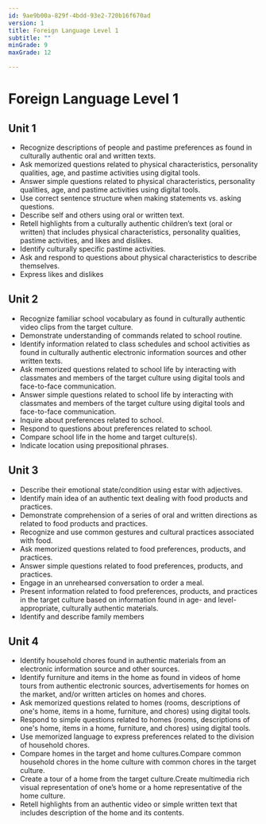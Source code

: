 ```yaml
---
id: 9ae9b00a-829f-4bdd-93e2-720b16f670ad
version: 1
title: Foreign Language Level 1
subtitle: ""
minGrade: 9
maxGrade: 12

---
```

# Foreign Language Level 1


## Unit 1
* Recognize descriptions of people and pastime preferences as found in culturally authentic oral and written texts.
* Ask memorized questions related to physical characteristics, personality qualities, age, and pastime activities using digital tools.
* Answer simple questions related to physical characteristics, personality qualities, age, and pastime activities using digital tools.
* Use correct sentence structure when making statements vs. asking questions.
* Describe self and others using oral or written text.
* Retell highlights from a culturally authentic children’s text (oral or written) that includes physical characteristics, personality qualities, pastime activities, and likes and dislikes.
* Identify culturally specific pastime activities.
* Ask and respond to questions about physical characteristics to describe themselves.
* Express likes and dislikes

## Unit 2
* Recognize familiar school vocabulary as found in culturally authentic video clips from the target culture.
* Demonstrate understanding of commands related to school routine.
* Identify information related to class schedules and school activities as found in culturally authentic electronic information sources and other written texts.
* Ask memorized questions related to school life by interacting with classmates and members of the target culture using digital tools and face-to-face communication.
* Answer simple questions related to school life by interacting with classmates and members of the target culture using digital tools and face-to-face communication.
* Inquire about preferences related to school.
* Respond to questions about preferences related to school.
* Compare school life in the home and target culture(s).
* Indicate location using prepositional phrases.

## Unit 3
* Describe their emotional state/condition using estar with adjectives.
* Identify main idea of an authentic text dealing with food products and practices.
* Demonstrate comprehension of a series of oral and written directions as related to food products and practices.
* Recognize and use common gestures and cultural practices associated with food.
* Ask memorized questions related to food preferences, products, and practices.
* Answer simple questions related to food preferences, products, and practices.
* Engage in an unrehearsed conversation to order a meal.
* Present information related to food preferences, products, and practices in the target culture based on information found in age- and level-appropriate, culturally authentic materials.
* Identify and describe family members

## Unit 4
* Identify household chores found in authentic materials from an electronic information source and other sources.
* Identify furniture and items in the home as found in videos of home tours from authentic electronic sources, advertisements for homes on the market, and/or written articles on homes and chores.
* Ask memorized questions related to homes (rooms, descriptions of one's home, items in a home, furniture, and chores) using digital tools.
* Respond to simple questions related to homes (rooms, descriptions of one's home, items in a home, furniture, and chores) using digital tools.
* Use memorized language to express preferences related to the division of household chores.
* Compare homes in the target and home cultures.Compare common household chores in the home culture with common chores in the target culture.
* Create a tour of a home from the target culture.Create multimedia rich visual representation of one’s home or a home representative of the home culture.
* Retell highlights from an authentic video or simple written text that includes description of the home and its contents.